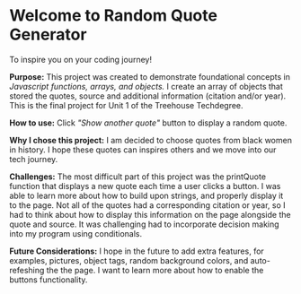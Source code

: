 # Welcome to Random Quote Generator

To inspire you on your coding journey!

**Purpose:**
    This project was created to demonstrate foundational concepts in *Javascript functions, arrays, and objects.*  I create an array of objects that stored the quotes, source and additional information (citation and/or year).  This is the final project for Unit 1 of the Treehouse Techdegree. 

**How to use:**
    Click *"Show another quote"* button to display a random quote.

**Why I chose this project:**
    I am decided to choose quotes from black women in history.  I hope these quotes can inspires others and we move into our tech journey.

**Challenges:**
    The most difficult part of this project was the printQuote function that displays a new quote each time a user clicks a button.  I was able to learn more about how to build upon strings, and properly display it to the page. 
    Not all of the quotes had a corresponding citation or year, so I had to think about how to display this information on the page alongside the quote and source.  It was challenging had to incorporate decision making into my program using conditionals.

**Future Considerations:**
    I hope in the future to add extra features, for examples, pictures, object tags, random background colors, and auto-refeshing the the page.  I want to learn more about how to enable the buttons functionality.  
